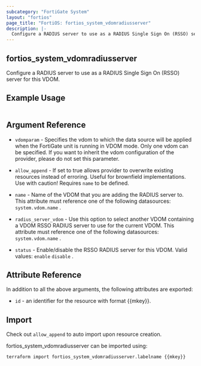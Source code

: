 ```yaml
---
subcategory: "FortiGate System"
layout: "fortios"
page_title: "FortiOS: fortios_system_vdomradiusserver"
description: |-
  Configure a RADIUS server to use as a RADIUS Single Sign On (RSSO) server for this VDOM.
---
```


## fortios_system_vdomradiusserver
Configure a RADIUS server to use as a RADIUS Single Sign On (RSSO) server for this VDOM.

## Example Usage

```hcl

```

## Argument Reference
* `vdomparam` - Specifies the vdom to which the data source will be applied when the FortiGate unit is running in VDOM mode. Only one vdom can be specified. If you want to inherit the vdom configuration of the provider, please do not set this parameter.
* `allow_append` - If set to true allows provider to overwrite existing resources instead of erroring. Useful for brownfield implementations. Use with caution! Requires `name` to be defined.

* `name` - Name of the VDOM that you are adding the RADIUS server to. This attribute must reference one of the following datasources: `system.vdom.name` .
* `radius_server_vdom` - Use this option to select another VDOM containing a VDOM RSSO RADIUS server to use for the current VDOM. This attribute must reference one of the following datasources: `system.vdom.name` .
* `status` - Enable/disable the RSSO RADIUS server for this VDOM. Valid values: `enable` `disable` .

## Attribute Reference

In addition to all the above arguments, the following attributes are exported:
* `id` - an identifier for the resource with format {{mkey}}.

## Import

Check out `allow_append` to auto import upon resource creation.

fortios_system_vdomradiusserver can be imported using:
```sh
terraform import fortios_system_vdomradiusserver.labelname {{mkey}}
```
